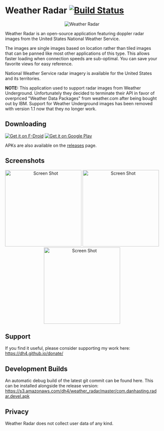 # Weather Radar [![Build Status](https://travis-ci.com/dh4/WeatherRadar.svg?branch=master)](https://travis-ci.com/dh4/WeatherRadar)

<p align="center"><img src="https://raw.githubusercontent.com/dh4/WeatherRadar/master/resources/icon_128.png" alt="Weather Radar" /></p>

Weather Radar is an open-source application featuring doppler radar images from the United States National Weather Service.

The images are single images based on location rather than tiled images that can be panned like most other applications of this type. This allows faster loading when connection speeds are sub-optimal. You can save your favorite views for easy reference.

National Weather Service radar imagery is available for the United States and its territories.

__NOTE:__ This application used to support radar images from Weather Underground. Unfortunately they decided to terminate their API in favor of overpriced "Weather Data Packages" from weather.com after being bought out by IBM. Support for Weather Underground images has been removed with version 1.1 now that they no longer work.

## Downloading

<p><a href="https://f-droid.org/en/packages/com.danhasting.radar/"><img src="https://raw.githubusercontent.com/dh4/WeatherRadar/master/resources/fdroid.png" alt="Get it on F-Droid" /></a> <a href="https://play.google.com/store/apps/details?id=com.danhasting.radar"><img src="https://raw.githubusercontent.com/dh4/WeatherRadar/master/resources/googleplay.png" alt="Get it on Google Play" /></a></p>

APKs are also available on the [releases](https://github.com/dh4/WeatherRadar/releases) page.

## Screenshots

<p align="center">
<img src="https://raw.githubusercontent.com/dh4/WeatherRadar/master/fastlane/metadata/android/en-US/images/phoneScreenshots/1.png" alt="Screen Shot" width="250" />
<img src="https://raw.githubusercontent.com/dh4/WeatherRadar/master/fastlane/metadata/android/en-US/images/phoneScreenshots/2.png" alt="Screen Shot" width="250" />
<img src="https://raw.githubusercontent.com/dh4/WeatherRadar/master/fastlane/metadata/android/en-US/images/phoneScreenshots/3.png" alt="Screen Shot" width="250" />
</p>

## Support

If you find it useful, please consider supporting my work here:
https://dh4.github.io/donate/

## Development Builds

An automatic debug build of the latest git commit can be found here. This can be installed alongside the release version:
https://s3.amazonaws.com/dh4/weather_radar/master/com.danhasting.radar.devel.apk

## Privacy

Weather Radar does not collect user data of any kind.
